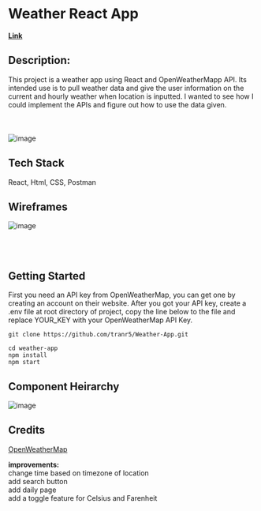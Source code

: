 # Weather React App

[<b>Link</b>](https://weatherapprt.herokuapp.com/)

## Description:

This project is a weather app using React and OpenWeatherMapp API. Its intended use is to pull weather data and give the user information on the current and hourly weather when location is inputted. I wanted to see how I could implement the APIs and figure out how to use the data given. 
<br>
<br>
<br>
<br>
![image](https://i.imgur.com/RyOMOPk.png)

## Tech Stack

React, Html, CSS, Postman

## Wireframes


![image](https://user-images.githubusercontent.com/109304616/190714522-73db4968-7c7d-4627-9300-e1caa6e3f0b8.png)
<br>
<br>
<br>
<br>
## Getting Started

First you need an API key from OpenWeatherMap, you can get one by creating an account on their website. After you got your API key, create a .env file at root directory of project, copy the line below to the file and replace YOUR_KEY with your OpenWeatherMap API Key.
```
git clone https://github.com/tranr5/Weather-App.git
```
```
cd weather-app
npm install
npm start
```

## Component Heirarchy

![image](https://user-images.githubusercontent.com/109304616/190704662-0992aa46-2f83-4fa8-8f52-4093dea4a716.png)

## Credits

[OpenWeatherMap](https://openweathermap.org/)

<b>improvements:</b><br>
change time based on timezone of location<br>
add search button<br>
add daily page<br>
add a toggle feature for Celsius and Farenheit
